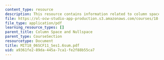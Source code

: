 ```yaml
---
content_type: resource
description: This resource contains information related to column space and nullspace.
file: https://ol-ocw-studio-app-production.s3.amazonaws.com/courses/18-06sc-linear-algebra-fall-2011/a9361fe289da445a7ca1fe2f88b55ca7_MIT18_06SCF11_Ses1.6sum.pdf
file_type: application/pdf
learning_resource_types: []
parent_title: Column Space and Nullspace
parent_type: CourseSection
resourcetype: Document
title: MIT18_06SCF11_Ses1.6sum.pdf
uid: a9361fe2-89da-445a-7ca1-fe2f88b55ca7
---
```

